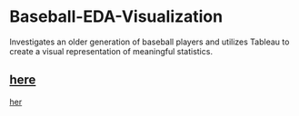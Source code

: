 # Baseball-EDA-Visualization
Investigates an older generation of baseball players and utilizes Tableau to create a visual representation of meaningful statistics.

## [here](https://public.tableau.com/profile/justin.smith4821#!/vizhome/BaseballsStoryVersion2/BaseballsStoryVersion2?publish=yes)

[her](https://public.tableau.com/profile/justin.smith4821#!/vizhome/BaseballsStoryVersion2/BaseballsStoryVersion2)
